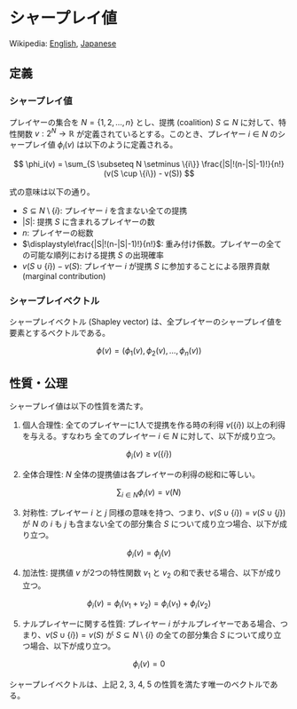 # シャープレイ値

Wikipedia: [English](https://en.wikipedia.org/wiki/Shapley_value), [Japanese](https://ja.wikipedia.org/wiki/シャープレイ値)

## 定義

### シャープレイ値

プレイヤーの集合を $N = \{1, 2, \ldots, n\}$ とし、提携 (coalition) $S \subseteq N$ に対して、特性関数 $v: 2^N \to \mathbb{R}$ が定義されているとする。このとき、プレイヤー $i \in N$ のシャープレイ値 $\phi_i(v)$ は以下のように定義される。

$$
\phi_i(v) = \sum_{S \subseteq N \setminus \{i\}} \frac{|S|!(n-|S|-1)!}{n!} (v(S \cup \{i\}) - v(S))
$$

式の意味は以下の通り。

- $S \subseteq N \setminus \{i\}$: プレイヤー $i$ を含まない全ての提携
- $|S|$: 提携 $S$ に含まれるプレイヤーの数
- $n$: プレイヤーの総数
- $\displaystyle\frac{|S|!(n-|S|-1)!}{n!}$: 重み付け係数。プレイヤーの全ての可能な順列における提携 $S$ の出現確率
- $v(S \cup \{i\}) - v(S)$: プレイヤー $i$ が提携 $S$ に参加することによる限界貢献 (marginal contribution)

### シャープレイベクトル

シャープレイベクトル (Shapley vector) は、全プレイヤーのシャープレイ値を要素とするベクトルである。

$$
\phi(v) = (\phi_1(v), \phi_2(v), \ldots, \phi_n(v))
$$

## 性質・公理

シャープレイ値は以下の性質を満たす。

1. 個人合理性: 全てのプレイヤーに1人で提携を作る時の利得 $v(\{i\})$ 以上の利得を与える。すなわち 全てのプレイヤー $i \in N$ に対して、以下が成り立つ。

$$
\phi_i(v) \geq v(\{i\})
$$

2. 全体合理性: $N$ 全体の提携値は各プレイヤーの利得の総和に等しい。

$$
\sum_{i \in N} \phi_i(v) = v(N)
$$

3. 対称性: プレイヤー $i$ と $j$ 同様の意味を持つ、つまり、$v(S \cup \{i\}) = v(S \cup \{j\})$ が $N$ の $i$ も $j$ も含まない全ての部分集合 $S$ について成り立つ場合、以下が成り立つ。

$$
\phi_i(v) = \phi_j(v)
$$

4. 加法性: 提携値 $v$ が2つの特性関数 $v_1$ と $v_2$ の和で表せる場合、以下が成り立つ。

$$
\phi_i(v) = \phi_i(v_1 + v_2) = \phi_i(v_1) + \phi_i(v_2)
$$

5. ナルプレイヤーに関する性質: プレイヤー $i$ がナルプレイヤーである場合、つまり、$v(S \cup \{i\}) = v(S)$ が $S \subseteq N \setminus \{i\}$ の全ての部分集合 $S$ について成り立つ場合、以下が成り立つ。

$$
\phi_i(v) = 0
$$

シャープレイベクトルは、上記 2, 3, 4, 5 の性質を満たす唯一のベクトルである。
